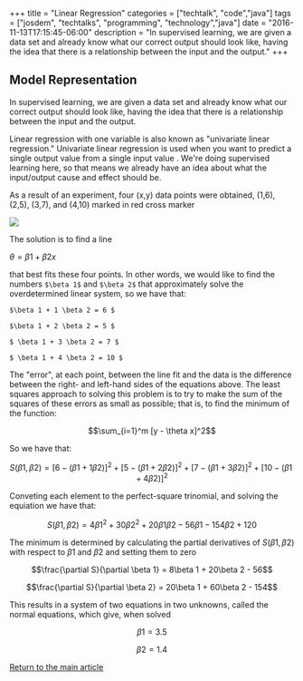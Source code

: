 +++
title = "Linear Regression"
categories = ["techtalk", "code","java"]
tags = ["josdem", "techtalks", "programming", "technology","java"]
date = "2016-11-13T17:15:45-06:00"
description = "In supervised learning, we are given a data set and already know what our correct output should look like, having the idea that there is a relationship between the input and the output."
+++

## Model Representation

In supervised learning, we are given a data set and already know what our correct output should look like, having the idea that there is a relationship between the input and the output.

Linear regression with one variable is also known as "univariate linear regression."
Univariate linear regression is used when you want to predict a single output value  from a single input value . We're doing supervised learning here, so that means we already have an idea about what the input/output cause and effect should be.

As a result of an experiment, four (x,y) data points were obtained, (1,6), (2,5), (3,7), and (4,10) marked in red cross marker

<img src="/img/techtalks/machine_learning/linear_regression.png">

The solution is to find a line

$\theta = \beta 1 + \beta 2 x$

that best fits these four points. In other words, we would like to find the numbers `$\beta 1$` and `$\beta 2$` that approximately solve the overdetermined linear system, so we have that:

`$\beta 1 + 1 \beta 2 = 6 $`

`$\beta 1 + 2 \beta 2 = 5 $`

`$ \beta 1 + 3 \beta 2 = 7 $`

`$ \beta 1 + 4 \beta 2 = 10 $`


The "error", at each point, between the line fit and the data is the difference between the right- and left-hand sides of the equations above. The least squares approach to solving this problem is to try to make the sum of the squares of these errors as small as possible; that is, to find the minimum of the function:

$$\sum_{i=1}^m [y - \theta x]^2$$

So we have that:

$$S(\beta 1, \beta 2) = [6 - (\beta 1 + 1 \beta 2)]^2 + [5 - (\beta 1 + 2 \beta 2)]^2 + [7 - (\beta 1 + 3 \beta 2)]^2+ [10 - (\beta 1 + 4 \beta 2)]^2$$

Conveting each element to the perfect-square trinomial, and solving the equiation we have that:

$$S(\beta 1, \beta 2) = 4\beta 1^2 + 30 \beta 2 ^2 + 20 \beta 1 \beta 2 - 56 \beta 1 - 154 \beta 2 + 120$$

The minimum is determined by calculating the partial derivatives of $S(\beta 1, \beta 2)$  with respect to $\beta 1$ and $\beta 2$ and setting them to zero

$$\frac{\partial S}{\partial \beta 1} = 8\beta 1 + 20\beta 2 - 56$$


$$\frac{\partial S}{\partial \beta 2} = 20\beta 1 + 60\beta 2 - 154$$

This results in a system of two equations in two unknowns, called the normal equations, which give, when solved


$$\beta1 = 3.5$$

$$\beta2 = 1.4$$


[Return to the main article](/techtalk/machine_learning)
